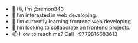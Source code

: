 - 👋 Hi, I’m @remon343
- 👀 I’m interested in web developing.
- 🌱 I’m currently learning frontend web developing.
- 💞️ I’m looking to collaborate on frontend projects.
- 📫 How to reach me? Call +9779816683613

<!---
remon343/remon343 is a ✨ special ✨ repository because its `README.md` (this file) appears on your GitHub profile.
You can click the Preview link to take a look at your changes.
--->
